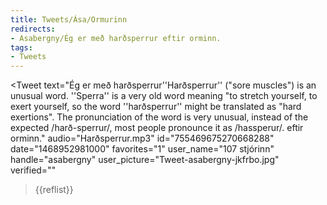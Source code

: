 ```yaml
---
title: Tweets/Ása/Ormurinn
redirects:
- Asabergny/Ég er með harðsperrur eftir orminn.
tags:
- Tweets
---
```


<Tweet
text="Ég er með harðsperrur<ref>''Harðsperrur'' ("sore muscles") is an unusual word. ''Sperra'' is a very old word meaning "to stretch yourself, to exert yourself, so the word ''harðsperrur'' might be translated as "hard exertions". The pronunciation of the word is very unusual, instead of the expected <!--{{pron|harðspɛrʏr}}-->/harð-sperrur/, most people pronounce it as /hassperur/.</ref> eftir orminn."
audio="Harðsperrur.mp3"
id="755469675270668288"
date="1468952981000"
favorites="1"
user_name="107 stjórinn"
handle="asabergny"
user_picture="Tweet-asabergny-jkfrbo.jpg"
verified=""
></Tweet>{{reflist}}

